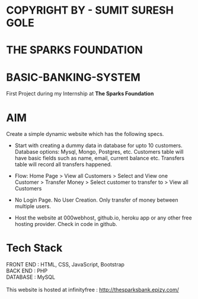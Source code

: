 # COPYRIGHT BY - SUMIT SURESH GOLE 

# THE SPARKS FOUNDATION

# BASIC-BANKING-SYSTEM
First Project during my Internship at **The Sparks Foundation**


# AIM
Create a simple dynamic website which has the following specs.</br>
 - Start with creating a dummy data in database for upto 10 customers.
   Database options: Mysql, Mongo, Postgres, etc. Customers table will
   have basic fields such as name, email, current balance etc. Transfers
   table will record all transfers happened.

-  Flow: Home Page > View all Customers > Select and View one Customer >
   Transfer Money > Select customer to transfer to > View all Customers
   
-  No Login Page. No User Creation. Only transfer of money between
   multiple users.
   
-  Host the website at 000webhost, github.io, heroku app or any other free
   hosting provider. Check in code in github.
   
   
# Tech Stack
FRONT END : HTML, CSS, JavaScript, Bootstrap<br>
BACK END : PHP<br>
DATABASE : MySQL<br>
<br>
This website is hosted at infinityfree : http://thesparksbank.epizy.com/
